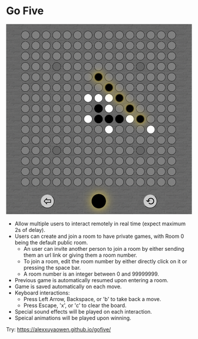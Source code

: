 # Go Five

![Demo](https://github.com/alexxuyaowen/gofive/blob/main/demo/demo.png)

- Allow multiple users to interact remotely in real time (expect maximum 2s of delay).
- Users can create and join a room to have private games, with Room 0 being the default public room.
  - An user can invite another person to join a room by either sending them an url link or giving them a room number.
  - To join a room, edit the room number by either directly click on it or pressing the space bar.
  - A room number is an integer between 0 and 99999999.
- Previous game is automatically resumed upon entering a room.
- Game is saved automatically on each move.
- Keyboard interactions:
  - Press Left Arrow, Backspace, or 'b' to take back a move.
  - Press Escape, 'x', or 'c' to clear the board.
- Special sound effects will be played on each interaction.
- Speical animations will be played upon winning.

Try: https://alexxuyaowen.github.io/gofive/

